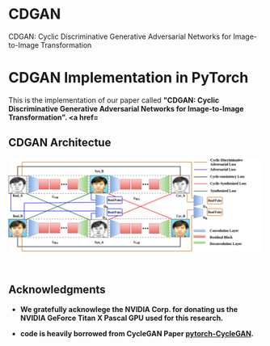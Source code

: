 # CDGAN
CDGAN: Cyclic Discriminative Generative Adversarial Networks for Image-to-Image Transformation



# CDGAN Implementation in PyTorch
This is the implementation of our paper called <b>"CDGAN: Cyclic Discriminative Generative Adversarial Networks for Image-to-Image Transformation".<b> <a href=
## CDGAN Architectue
<img src='CDGAN.png' align="center" width=600>
<br><br><br>
  
  
## Acknowledgments
- We gratefully acknowlege the NVIDIA Corp. for donating us the NVIDIA GeForce Titan X Pascal GPU used for this research.

- code is heavily borrowed from CycleGAN Paper [pytorch-CycleGAN](https://github.com/junyanz/pytorch-CycleGAN-and-pix2pix).
